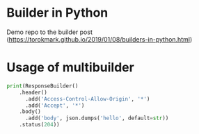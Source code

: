 # Builder in Python

Demo repo to the builder post (https://torokmark.github.io/2019/01/08/builders-in-python.html)

# Usage of multibuilder

```python
print(ResponseBuilder()
    .header()
      .add('Access-Control-Allow-Origin', '*')
      .add('Accept', '*')
    .body()
      .add('body', json.dumps('hello', default=str))
    .status(204))
```



